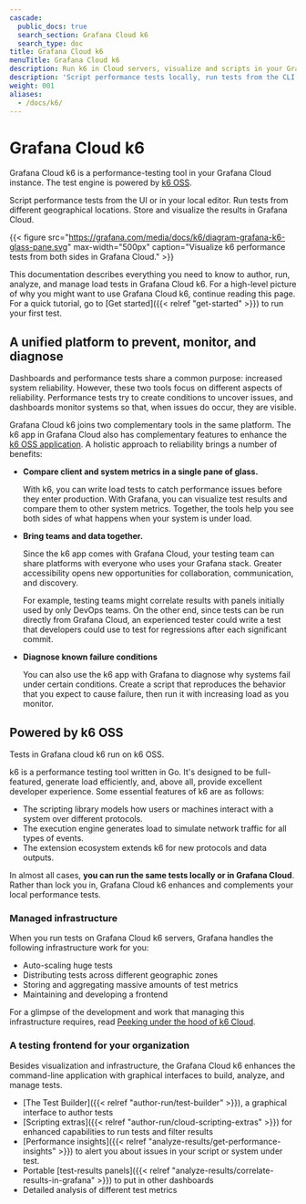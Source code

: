 ```yaml
---
cascade:
  public_docs: true
  search_section: Grafana Cloud k6
  search_type: doc
title: Grafana Cloud k6
menuTitle: Grafana Cloud k6
description: Run k6 in Cloud servers, visualize and scripts in your Grafana instance.
description: 'Script performance tests locally, run tests from the CLI on servers all over the world, and visualize test results in Grafana Cloud.'
weight: 001
aliases:
  - /docs/k6/
---
```


# Grafana Cloud k6

Grafana Cloud k6 is a performance-testing tool in your Grafana Cloud instance.
The test engine is powered by [k6 OSS](https://k6.io/docs).

Script performance tests from the UI or in your local editor. Run tests from different geographical locations. Store and visualize the results in Grafana Cloud.

{{< figure src="https://grafana.com/media/docs/k6/diagram-grafana-k6-glass-pane.svg" max-width="500px" caption="Visualize k6 performance tests from both sides in Grafana Cloud." >}}

This documentation describes everything you need to know to author, run, analyze, and manage load tests in Grafana Cloud k6.
For a high-level picture of why you might want to use Grafana Cloud k6, continue reading this page.
For a quick tutorial, go to [Get started]({{< relref "get-started" >}}) to run your first test.

## A unified platform to prevent, monitor, and diagnose

Dashboards and performance tests share a common purpose: increased system reliability.
However, these two tools focus on different aspects of reliability.
Performance tests try to create conditions to uncover issues, and dashboards monitor systems so that, when issues do occur, they are visible.

Grafana Cloud k6 joins two complementary tools in the same platform.
The k6 app in Grafana Cloud also has complementary features to enhance the [k6 OSS application](https://k6.io/docs).
A holistic approach to reliability brings a number of benefits:

- **Compare client and system metrics in a single pane of glass.**

  With k6, you can write load tests to catch performance issues before they enter production.
  With Grafana, you can visualize test results and compare them to other system metrics.
  Together, the tools help you see both sides of what happens when your system is under load.

- **Bring teams and data together.**

  Since the k6 app comes with Grafana Cloud, your testing team can share platforms with everyone who uses your Grafana stack.
  Greater accessibility opens new opportunities for collaboration, communication, and discovery.

  For example, testing teams might correlate results with panels initially used by only DevOps teams.
  On the other end, since tests can be run directly from Grafana Cloud,
  an experienced tester could write a test that developers could use to test for regressions after each significant commit.

- **Diagnose known failure conditions**

  You can also use the k6 app with Grafana to diagnose why systems fail under certain conditions.
  Create a script that reproduces the behavior that you expect to cause failure, then run it with increasing load as you monitor.

## Powered by k6 OSS

Tests in Grafana cloud k6 run on k6 OSS.

k6 is a performance testing tool written in Go.
It's designed to be full-featured, generate load efficiently, and, above all, provide excellent developer experience.
Some essential features of k6 are as follows:

- The scripting library models how users or machines interact with a system over different protocols.
- The execution engine generates load to simulate network traffic for all types of events.
- The extension ecosystem extends k6 for new protocols and data outputs.

In almost all cases, **you can run the same tests locally or in Grafana Cloud**.
Rather than lock you in, Grafana Cloud k6 enhances and complements your local performance tests.

### Managed infrastructure

When you run tests on Grafana Cloud k6 servers, Grafana handles the following infrastructure work for you:

- Auto-scaling huge tests
- Distributing tests across different geographic zones
- Storing and aggregating massive amounts of test metrics
- Maintaining and developing a frontend

For a glimpse of the development and work that managing this infrastructure requires, read [Peeking under the hood of k6 Cloud](https://k6.io/blog/the-glorious-backend/).

### A testing frontend for your organization

Besides visualization and infrastructure, the Grafana Cloud k6 enhances the command-line application with graphical interfaces to build, analyze, and manage tests.

- [The Test Builder]({{< relref "author-run/test-builder" >}}), a graphical interface to author tests
- [Scripting extras]({{< relref "author-run/cloud-scripting-extras" >}}) for enhanced capabilities to run tests and filter results
- [Performance insights]({{< relref "analyze-results/get-performance-insights" >}}) to alert you about issues in your script or system under test.
- Portable [test-results panels]({{< relref "analyze-results/correlate-results-in-grafana" >}}) to put in other dashboards
- Detailed analysis of different test metrics

